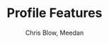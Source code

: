 ---
title: Profile Features
kind: article
tags: [documentation, features]
created_at: 2010/9/18
excerpt: Profile Creation and Management including avatar uploading, background and summary of interests, links to existing pages about each user of the site; for insight into teacher context.
keywords:
author: Chris Blow, Meedan
---